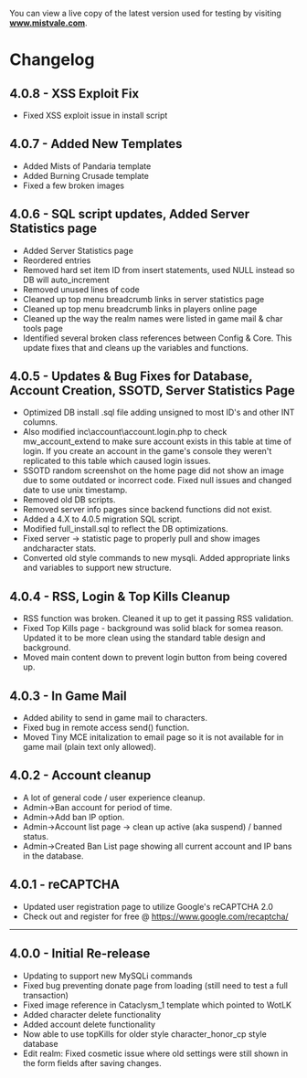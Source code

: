 You can view a live copy of the latest version used for testing by visiting **www.mistvale.com**.

# Changelog

## 4.0.8 - XSS Exploit Fix
 - Fixed XSS exploit issue in install script

## 4.0.7 - Added New Templates
 - Added Mists of Pandaria template
 - Added Burning Crusade template
 - Fixed a few broken images

## 4.0.6 - SQL script updates, Added Server Statistics page
 - Added Server Statistics page
 - Reordered entries
 - Removed hard set item ID from insert statements, used NULL instead so DB will auto_increment
 - Removed unused lines of code
 - Cleaned up top menu breadcrumb links in server statistics page
 - Cleaned up top menu breadcrumb links in players online page
 - Cleaned up the way the realm names were listed in game mail & char tools page
 - Identified several broken class references between Config & Core.  This update fixes that and cleans up the variables and functions.

## 4.0.5 - Updates & Bug Fixes for Database, Account Creation, SSOTD, Server Statistics Page
 - Optimized DB install .sql file adding unsigned to most ID's and other INT columns.
 - Also modified inc\account\account.login.php to check mw_account_extend to make sure account exists in this table at time of login.  If you create an account in the game's console they weren't replicated to this table which caused login issues.
 - SSOTD random screenshot on the home page did not show an image due to some outdated or incorrect code.  Fixed null issues and changed date to use unix timestamp.
 - Removed old DB scripts.
 - Removed server info pages since backend functions did not exist.
 - Added a 4.X to 4.0.5 migration SQL script.
 - Modified full_install.sql to reflect the DB optimizations.
 - Fixed server -> statistic page to properly pull and show images andcharacter stats.
 - Converted old style commands to new mysqli.  Added appropriate links and variables to support new structure.

## 4.0.4 - RSS, Login & Top Kills Cleanup
 - RSS function was broken.  Cleaned it up to get it passing RSS validation.
 - Fixed Top Kills page - background was solid black for somea reason.  Updated it to be more clean using the standard table design and background.
 - Moved main content down to prevent login button from being covered up.

## 4.0.3 - In Game Mail
 - Added ability to send in game mail to characters.
 - Fixed bug in remote access send() function.
 - Moved Tiny MCE initalization to email page so it is not available for in game mail (plain text only allowed).

## 4.0.2 - Account cleanup
 - A lot of general code / user experience cleanup.
 - Admin->Ban account for period of time.
 - Admin->Add ban IP option.
 - Admin->Account list page -> clean up active (aka suspend) / banned status.
 - Admin->Created Ban List page showing all current account and IP bans in the database.

## 4.0.1 - reCAPTCHA
 - Updated user registration page to utilize Google's reCAPTCHA 2.0 
 - Check out and register for free @ https://www.google.com/recaptcha/

***

## 4.0.0 - Initial Re-release
 - Updating to support new MySQLi commands
 - Fixed bug preventing donate page from loading (still need to test a full transaction)
 - Fixed image reference in Cataclysm_1 template which pointed to WotLK
 - Added character delete functionality <admin page>
 - Added account delete functionality <admin page>
 - Now able to use topKills for older style character_honor_cp style database
 - Edit realm: Fixed cosmetic issue where old settings were still shown in the form fields after saving changes.
